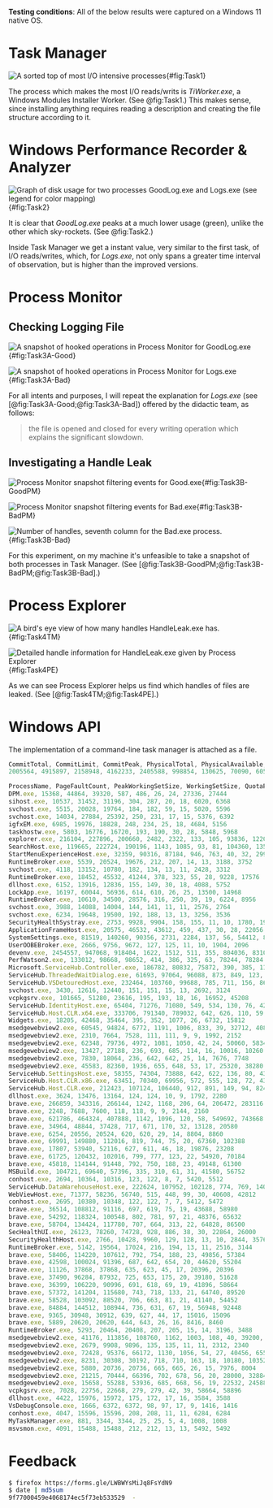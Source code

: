 **Testing conditions**: All of the below results were captured on a Windows 11
native OS.

# Task Manager

![A sorted top of most I/O intensive processes](res/Task1.png){#fig:Task1}

The process which makes the most I/O reads/writs is *TiWorker.exe*, a Windows
Modules Installer Worker. (See @fig:Task1.) This makes sense, since installing anything requires
reading a description and creating the file structure according to it.

# Windows Performance Recorder & Analyzer

![Graph of disk usage for two processes *GoodLog.exe* and *Logs.exe* (see legend for color mapping)](res/Task2.png){#fig:Task2}

It is clear that *GoodLog.exe* peaks at a much lower usage (green), unlike the
other which sky-rockets. (See @fig:Task2.)

Inside Task Manager we get a instant value, very similar to the first task, of
I/O reads/writes, which, for *Logs.exe*, not only spans a greater time interval
of observation, but is higher than the improved versions.

# Process Monitor

## Checking Logging File

![A snapshot of hooked operations in Process Monitor for *GoodLog.exe*](res/Task3A-Good.png){#fig:Task3A-Good}

![A snapshot of hooked operations in Process Monitor for *Logs.exe*](res/Task3A-Bad.png){#fig:Task3A-Bad}

For all intents and purposes, I will repeat the explanation for *Logs.exe* (see [@fig:Task3A-Good;@fig:Task3A-Bad]) offered by the
didactic team, as follows:

> the file is opened and closed for every writing operation which explains the
> significant slowdown.

## Investigating a Handle Leak

![Process Monitor snapshot filtering events for *Good.exe*](res/Task3B-GoodPM.png){#fig:Task3B-GoodPM}

![Process Monitor snapshot filtering events for *Bad.exe*](res/Task3B-BadPM.png){#fig:Task3B-BadPM}

![Number of handles, seventh column for the *Bad.exe* process.](res/Task3B-Bad.png){#fig:Task3B-Bad}

For this experiment, on my machine it's unfeasible to take a snapshot of both
processes in Task Manager. (See [@fig:Task3B-GoodPM;@fig:Task3B-BadPM;@fig:Task3B-Bad].)

# Process Explorer

![A bird's eye view of how many handles *HandleLeak.exe* has.](res/Task4TM.png){#fig:Task4TM}

![Detailed handle information for *HandleLeak.exe* given by Process Explorer](res/Task4PE.png){#fig:Task4PE}

As we can see Process Explorer helps us find which handles of files are leaked. (See [@fig:Task4TM;@fig:Task4PE].)

# Windows API

The implementation of a command-line task manager is attached as a file.

```javascript
CommitTotal, CommitLimit, CommitPeak, PhysicalTotal, PhysicalAvailable, SystemCache, KernelTotal, KernelPaged, KernelNonpaged, PageSize, HandleCount, ProcessCount, ThreadCount
2005564, 4915897, 2158948, 4162233, 2405588, 998854, 130625, 70090, 60535, 4096, 86631, 192, 2301

ProcessName, PageFaultCount, PeakWorkingSetSize, WorkingSetSize, QuotaPeakPagedPoolUsage, QuotaPagedPoolUsage, QuotaPeakNonPagedPoolUsage, QuotaNonPagedPoolUsage, PagefileUsage, PeakPagefileUsage
DPM.exe, 15368, 44864, 39320, 587, 486, 26, 24, 27336, 27444
sihost.exe, 10537, 31452, 31196, 304, 287, 20, 18, 6020, 6368
svchost.exe, 5515, 20028, 19764, 184, 182, 59, 15, 5020, 5596
svchost.exe, 14034, 27884, 25392, 250, 231, 17, 15, 5376, 6392
igfxEM.exe, 6985, 19976, 18828, 248, 234, 25, 18, 4684, 5156
taskhostw.exe, 5803, 16776, 16720, 193, 190, 30, 28, 5848, 5968
explorer.exe, 216104, 227896, 200660, 2482, 2322, 133, 105, 93836, 122036
SearchHost.exe, 119665, 222724, 190196, 1143, 1085, 93, 81, 104360, 135440
StartMenuExperienceHost.exe, 32359, 90316, 87184, 946, 763, 40, 32, 29932, 33068
RuntimeBroker.exe, 5539, 20524, 19676, 212, 207, 14, 13, 3188, 3752
svchost.exe, 4118, 13152, 10780, 182, 134, 13, 11, 2428, 3312
RuntimeBroker.exe, 18452, 45532, 41244, 378, 323, 55, 28, 9228, 17576
dllhost.exe, 6152, 13916, 12836, 155, 149, 30, 18, 4088, 5752
LockApp.exe, 16197, 60044, 56936, 614, 610, 26, 25, 13500, 14968
RuntimeBroker.exe, 10610, 34500, 28576, 316, 250, 39, 19, 6224, 8956
svchost.exe, 3988, 14088, 14004, 144, 141, 11, 11, 2576, 2764
svchost.exe, 6234, 19648, 19500, 192, 188, 13, 13, 3256, 3536
SecurityHealthSystray.exe, 2753, 9928, 9904, 158, 155, 11, 10, 1780, 1900
ApplicationFrameHost.exe, 20575, 46532, 43612, 459, 437, 30, 28, 22056, 24816
SystemSettings.exe, 81519, 140260, 90356, 2731, 2284, 137, 56, 54412, 87020
UserOOBEBroker.exe, 2666, 9756, 9672, 127, 125, 11, 10, 1904, 2096
devenv.exe, 2454557, 947068, 918404, 1622, 1512, 511, 355, 804036, 831036
PerfWatson2.exe, 133012, 98668, 98652, 414, 386, 325, 63, 78244, 78284
Microsoft.ServiceHub.Controller.exe, 186782, 80832, 75872, 390, 385, 116, 49, 54252, 59620
ServiceHub.ThreadedWaitDialog.exe, 61693, 97064, 96088, 873, 849, 123, 69, 58208, 59792
ServiceHub.VSDetouredHost.exe, 232464, 103760, 99688, 785, 711, 156, 86, 67384, 71512
svchost.exe, 3430, 12616, 12440, 151, 151, 15, 13, 2692, 3124
vcpkgsrv.exe, 101665, 51280, 23616, 195, 193, 18, 16, 16952, 45208
ServiceHub.IdentityHost.exe, 65404, 71276, 71080, 549, 534, 130, 76, 42716, 43516
ServiceHub.Host.CLR.x64.exe, 333706, 791340, 789032, 642, 626, 110, 59, 794112, 796792
Widgets.exe, 18205, 42468, 35464, 395, 352, 1077, 26, 6732, 15812
msedgewebview2.exe, 60545, 94824, 6772, 1191, 1006, 833, 39, 32712, 40816
msedgewebview2.exe, 2310, 7664, 7528, 111, 111, 9, 9, 1992, 2152
msedgewebview2.exe, 62348, 79736, 4972, 1081, 1050, 42, 24, 50060, 58344
msedgewebview2.exe, 13427, 27188, 236, 693, 685, 114, 16, 10016, 10260
msedgewebview2.exe, 7830, 18064, 236, 642, 642, 25, 14, 7676, 7748
msedgewebview2.exe, 45583, 82360, 1936, 655, 648, 53, 17, 25320, 38280
ServiceHub.SettingsHost.exe, 58355, 74304, 73888, 642, 622, 136, 80, 43764, 44796
ServiceHub.Host.CLR.x86.exe, 63451, 70340, 69956, 572, 555, 128, 72, 43584, 45188
ServiceHub.Host.CLR.exe, 212423, 107124, 106440, 912, 891, 149, 94, 82404, 83260
dllhost.exe, 3624, 13476, 13164, 124, 124, 10, 9, 1792, 2280
brave.exe, 266859, 343316, 266144, 1242, 1168, 206, 64, 206472, 283116
brave.exe, 2248, 7688, 7600, 118, 118, 9, 9, 2144, 2160
brave.exe, 621786, 464324, 407888, 1142, 1096, 120, 58, 549692, 743668
brave.exe, 34964, 48844, 37428, 717, 671, 170, 32, 13128, 20580
brave.exe, 6254, 20556, 20524, 620, 620, 29, 14, 8804, 8860
brave.exe, 69991, 149880, 112016, 819, 744, 75, 20, 67360, 102388
brave.exe, 17807, 53940, 52116, 627, 611, 46, 18, 19876, 23208
brave.exe, 61725, 120432, 102016, 799, 777, 123, 22, 54920, 70184
brave.exe, 45818, 114144, 91448, 792, 750, 188, 23, 49148, 61300
MSBuild.exe, 104721, 69640, 57396, 335, 310, 61, 31, 41580, 56752
conhost.exe, 2694, 10364, 10316, 123, 122, 8, 7, 5420, 5512
ServiceHub.DataWarehouseHost.exe, 222624, 107952, 102128, 774, 769, 140, 87, 82100, 89936
WebViewHost.exe, 71377, 58236, 56740, 515, 448, 99, 30, 40608, 42812
conhost.exe, 2695, 10380, 10348, 122, 122, 7, 7, 5412, 5472
brave.exe, 36514, 108812, 91116, 697, 619, 75, 19, 43688, 58980
brave.exe, 54292, 118324, 100548, 802, 781, 97, 21, 48376, 65632
brave.exe, 58704, 134424, 117780, 707, 664, 313, 22, 64828, 86500
SecHealthUI.exe, 26123, 78260, 74728, 928, 886, 38, 30, 22864, 26000
SecurityHealthHost.exe, 2766, 10428, 9960, 129, 128, 13, 10, 2844, 3576
RuntimeBroker.exe, 5142, 19564, 17024, 216, 194, 13, 11, 2516, 3144
brave.exe, 58406, 114220, 107612, 792, 754, 188, 23, 49856, 57384
brave.exe, 42598, 100024, 91396, 687, 642, 654, 20, 44620, 55204
brave.exe, 11126, 37868, 37868, 635, 623, 45, 17, 20396, 20396
brave.exe, 37490, 96284, 87932, 725, 653, 175, 20, 39180, 51628
brave.exe, 36399, 106220, 90996, 691, 618, 69, 19, 41896, 58664
brave.exe, 57372, 141204, 115680, 743, 718, 133, 21, 64740, 89520
brave.exe, 58528, 103092, 88520, 706, 663, 81, 21, 41140, 54452
brave.exe, 84884, 144512, 108944, 736, 631, 67, 19, 56948, 92448
brave.exe, 9365, 30948, 30912, 639, 627, 44, 17, 15016, 15096
brave.exe, 5889, 20620, 20620, 644, 643, 26, 16, 8416, 8460
RuntimeBroker.exe, 5293, 20464, 20408, 207, 205, 15, 14, 3196, 3488
msedgewebview2.exe, 41176, 113856, 108760, 1162, 1003, 108, 40, 39200, 48592
msedgewebview2.exe, 2679, 9908, 9896, 135, 135, 11, 11, 2312, 2340
msedgewebview2.exe, 72428, 95376, 66172, 1130, 1056, 54, 27, 40456, 65540
msedgewebview2.exe, 8231, 30308, 30192, 718, 710, 163, 18, 10180, 10352
msedgewebview2.exe, 5880, 20736, 20736, 665, 665, 26, 15, 7976, 8004
msedgewebview2.exe, 21215, 70444, 66396, 702, 678, 56, 20, 28000, 32884
msedgewebview2.exe, 15658, 55288, 53936, 685, 668, 56, 19, 22532, 24588
vcpkgsrv.exe, 7028, 22756, 22668, 279, 279, 42, 39, 58664, 58896
dllhost.exe, 4422, 15976, 15972, 175, 172, 17, 16, 3584, 3588
VsDebugConsole.exe, 1666, 6372, 6372, 98, 97, 17, 9, 1416, 1416
conhost.exe, 4047, 15596, 15596, 208, 208, 11, 11, 6284, 6284
MyTaskManager.exe, 881, 3344, 3344, 25, 25, 5, 4, 1008, 1008
msvsmon.exe, 4091, 15488, 15488, 212, 212, 13, 13, 5492, 5492
```

# Feedback

```bash
$ firefox https://forms.gle/LWBWYsMiJq8FsYdN9
$ date | md5sum
9f77000459e4068174ec5f73eb533529  -
```